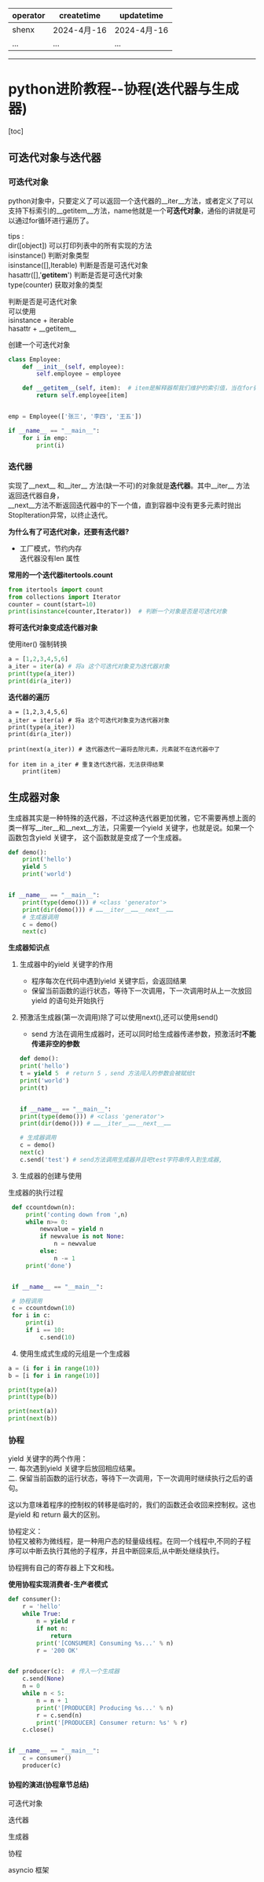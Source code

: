 | operator | createtime | updatetime |
| ---- | ---- | ---- |
| shenx | 2024-4月-16 | 2024-4月-16  |
| ... | ... | ... |
---
# python进阶教程--协程(迭代器与生成器)

[toc]

## 可迭代对象与迭代器

### 可迭代对象

python对象中，只要定义了可以返回一个迭代器的__iter__方法，或者定义了可以支持下标索引的__getitem__方法，name他就是一个**可迭代对象**，通俗的讲就是可以通过for循环进行遍历了。

tips :  
dir([object]) 可以打印列表中的所有实现的方法  
isinstance() 判断对象类型  
isinstance([],Iterable)  判断是否是可迭代对象  
hasattr([],'__getitem__')  判断是否是可迭代对象  
type(counter)  获取对象的类型  

判断是否是可迭代对象  
可以使用  
isinstance + iterable  
hasattr + \_\_getitem\_\_  

创建一个可迭代对象  
```python
class Employee:
    def __init__(self, employee):
        self.employee = employee

    def __getitem__(self, item):  # item是解释器帮我们维护的索引值，当在for循环中时，自动从0开始计数
        return self.employee[item]


emp = Employee(['张三', '李四', '王五'])

if __name__ == "__main__":
    for i in emp:
        print(i)
```

### 迭代器  
实现了__next__ 和__iter__ 方法(缺一不可)的对象就是**迭代器**。其中__iter__ 方法返回迭代器自身，  
__next__方法不断返回迭代器中的下一个值，直到容器中没有更多元素时抛出StopIteration异常，以终止迭代。  

**为什么有了可迭代对象，还要有迭代器?**
* 工厂模式，节约内存  
    迭代器没有len 属性

**常用的一个迭代器itertools.count**
```python
from itertools import count
from collections import Iterator
counter = count(start=10)
print(isinstance(counter,Iterator))  # 判断一个对象是否是可迭代对象
```

**将可迭代对象变成迭代器对象**  

使用iter() 强制转换
```python
a = [1,2,3,4,5,6]
a_iter = iter(a) # 将a 这个可迭代对象变为迭代器对象
print(type(a_iter))
print(dir(a_iter))
```

**迭代器的遍历**
```pytyhon
a = [1,2,3,4,5,6]
a_iter = iter(a) # 将a 这个可迭代对象变为迭代器对象
print(type(a_iter))
print(dir(a_iter))

print(next(a_iter)) # 迭代器迭代一遍将去除元素，元素就不在迭代器中了

for item in a_iter # 重复迭代迭代器，无法获得结果
    print(item)

```

## 生成器对象

生成器其实是一种特殊的迭代器，不过这种迭代器更加优雅，它不需要再想上面的类一样写__iter__和__next__方法，只需要一个yield 关键字，也就是说。如果一个函数包含yield 关键字， 这个函数就是变成了一个生成器。

```python
def demo():
    print('hello')
    yield 5
    print('world')


if __name__ == "__main__":
    print(type(demo())) # <class 'generator'>
    print(dir(demo())) # ……__iter__……__next__……
    # 生成器调用
    c = demo()
    next(c)
```

**生成器知识点**

1. 生成器中的yield 关键字的作用
   * 程序每次在代码中遇到yield 关键字后，会返回结果
   * 保留当前函数的运行状态，等待下一次调用，下一次调用时从上一次放回yield 的语句处开始执行

2. 预激活生成器(第一次调用)除了可以使用next(),还可以使用send()
   * send 方法在调用生成器时，还可以同时给生成器传递参数，预激活时**不能传递非空的参数**

    ```python
    def demo():
    print('hello')
    t = yield 5  # return 5 ，send 方法闯入的参数会被赋给t
    print('world')
    print(t)


    if __name__ == "__main__":
    print(type(demo())) # <class 'generator'>
    print(dir(demo())) # ……__iter__……__next__……

    # 生成器调用
    c = demo()
    next(c)
    c.send('test') # send方法调用生成器并且吧test字符串传入到生成器, 
    ```


3. 生成器的创建与使用

生成器的执行过程

   ```python
    def ccountdown(n):
        print('conting down from ',n)
        while n>= 0:
            newvalue = yield n
            if newvalue is not None:
                n = newvalue
            else:
                n -= 1
        print('done')


    if __name__ == "__main__":

    # 协程调用
    c = ccountdown(10)
    for i in c:
        print(i)
        if i == 10:
            c.send(10)
   ```


4. 使用生成式生成的元组是一个生成器
```python
a = (i for i in range(10))
b = [i for i in range(10)]

print(type(a))
print(type(b))

print(next(a))
print(next(b))
```


### 协程
yield 关键字的两个作用：   
一. 每次遇到yield 关键字后放回相应结果。  
二. 保留当前函数的运行状态，等待下一次调用，下一次调用时继续执行之后的语句。  

这以为意味着程序的控制权的转移是临时的，我们的函数还会收回来控制权。这也是yield 和 return 最大的区别。  

协程定义：  
协程又被称为微线程，是一种用户态的轻量级线程。在同一个线程中,不同的子程序可以中断去执行其他的子程序，并且中断回来后,从中断处继续执行。  

协程拥有自己的寄存器上下文和栈。  

**使用协程实现消费者-生产者模式**
```python 
def consumer():
    r = 'hello'
    while True:
        n = yield r
        if not n:
            return
        print('[CONSUMER] Consuming %s...' % n)
        r = '200 OK'


def producer(c):  # 传入一个生成器
    c.send(None)
    n = 0
    while n < 5:
        n = n + 1
        print('[PRODUCER] Producing %s...' % n)
        r = c.send(n)
        print('[PRODUCER] Consumer return: %s' % r)
    c.close()


if __name__ == "__main__":
    c = consumer()
    producer(c)
```

#### 协程的演进(协程章节总结)
可迭代对象

迭代器

生成器

协程

asyncio 框架